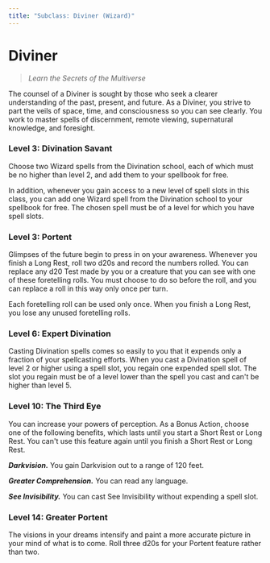 ```yaml
---
title: "Subclass: Diviner (Wizard)"
---
```


<p style="display:none">
Learn the Secrets of the Multiverse
</p>

# Diviner

> *Learn the Secrets of the Multiverse*

The counsel of a Diviner is sought by those who seek a clearer understanding of the past, present, and future. As a Diviner, you strive to part the veils of space, time, and consciousness so you can see clearly. You work to master spells of discernment, remote viewing, supernatural knowledge, and foresight.

### Level 3: Divination Savant

Choose two Wizard spells from the Divination school, each of which must be no higher than level 2, and add them to your spellbook for free.

In addition, whenever you gain access to a new level of spell slots in this class, you can add one Wizard spell from the Divination school to your spellbook for free. The chosen spell must be of a level for which you have spell slots.
 
### Level 3: Portent

Glimpses of the future begin to press in on your awareness. Whenever you finish a Long Rest, roll two d20s and record the numbers rolled. You can replace any d20 Test made by you or a creature that you can see with one of these foretelling rolls. You must choose to do so before the roll, and you can replace a roll in this way only once per turn.

Each foretelling roll can be used only once. When you finish a Long Rest, you lose any unused foretelling rolls.

### Level 6: Expert Divination

Casting Divination spells comes so easily to you that it expends only a fraction of your spellcasting efforts. When you cast a Divination spell of level 2 or higher using a spell slot, you regain one expended spell slot. The slot you regain must be of a level lower than the spell you cast and can't be higher than level 5.

### Level 10: The Third Eye

You can increase your powers of perception. As a Bonus Action, choose one of the following benefits, which lasts until you start a Short Rest or Long Rest. You can't use this feature again until you finish a Short Rest or Long Rest.

***Darkvision.*** You gain Darkvision out to a range of 120 feet.

***Greater Comprehension.*** You can read any language.

***See Invisibility.*** You can cast See Invisibility without expending a spell slot.

### Level 14: Greater Portent

The visions in your dreams intensify and paint a more accurate picture in your mind of what is to come. Roll three d20s for your Portent feature rather than two.
